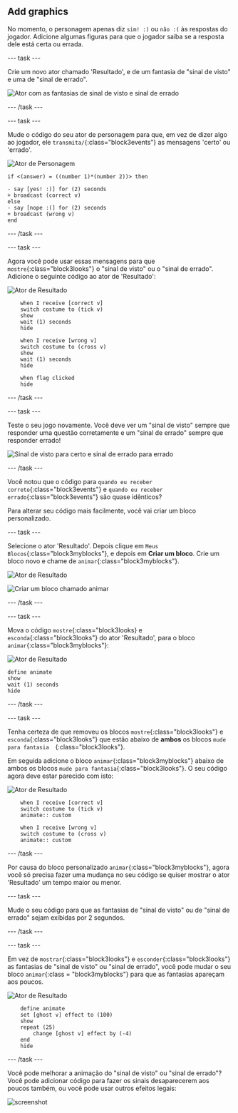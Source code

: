 ## Add graphics

No momento, o personagem apenas diz `sim! :)` ou `não :(` às respostas do jogador. Adicione algumas figuras para que o jogador saiba se a resposta dele está certa ou errada.

\--- task \---

Crie um novo ator chamado 'Resultado', e de um fantasia de "sinal de visto" e uma de "sinal de errado".

![Ator com as fantasias de sinal de visto e sinal de errado](images/brain-result.png)

\--- /task \---

\--- task \---

Mude o código do seu ator de personagem para que, em vez de dizer algo ao jogador, ele `transmita/`{:class="block3events"} as mensagens 'certo' ou 'errado'.

![Ator de Personagem](images/giga-sprite.png)

```blocks3
if <(answer) = ((number 1)*(number 2))> then

- say [yes! :)] for (2) seconds
+ broadcast (correct v)
else
- say [nope :(] for (2) seconds
+ broadcast (wrong v)
end
```

\--- /task \---

\--- task \---

Agora você pode usar essas mensagens para que `mostre`{:class="block3looks"} o "sinal de visto" ou o "sinal de errado". Adicione o seguinte código ao ator de 'Resultado':

![Ator de Resultado](images/result-sprite.png)

```blocks3
    when I receive [correct v]
    switch costume to (tick v)
    show
    wait (1) seconds
    hide

    when I receive [wrong v]
    switch costume to (cross v)
    show
    wait (1) seconds
    hide

    when flag clicked
    hide
```

\--- /task \---

\--- task \---

Teste o seu jogo novamente. Você deve ver um "sinal de visto" sempre que responder uma questão corretamente e um "sinal de errado" sempre que responder errado!

![Sinal de visto para certo e sinal de errado para errado](images/brain-test-answer.png)

\--- /task \---

Você notou que o código para `quando eu receber correto`{:class="block3events"} e `quando eu receber errado`{:class="block3events"} são quase idênticos?

Para alterar seu código mais facilmente, você vai criar um bloco personalizado.

\--- task \---

Selecione o ator 'Resultado'. Depois clique em `Meus Blocos`{:class="block3myblocks"}, e depois em **Criar um bloco**. Crie um bloco novo e chame de `animar`{:class="block3myblocks"}.

![Ator de Resultado](images/result-sprite.png)

![Criar um bloco chamado animar](images/brain-animate-function.png)

\--- /task \---

\--- task \---

Mova o código `mostre`{:class="block3looks} e `esconda`{:class="block3looks"} do ator 'Resultado', para o bloco `animar`{:class="block3myblocks"}:

![Ator de Resultado](images/result-sprite.png)

```blocks3
define animate
show
wait (1) seconds
hide
```

\--- /task \---

\--- task \---

Tenha certeza de que removeu os blocos `mostre`{:class="block3looks"} e `esconda`{:class="block3looks"} que estão abaixo de **ambos** os blocos `mude para fantasia 
`{:class="block3looks"}.

Em seguida adicione o bloco `animar`{:class="block3myblocks"} abaixo de ambos os blocos `mude para fantasia`{:class="block3looks"}. O seu código agora deve estar parecido com isto:

![Ator de Resultado](images/result-sprite.png)

```blocks3
    when I receive [correct v]
    switch costume to (tick v)
    animate:: custom

    when I receive [wrong v]
    switch costume to (cross v)
    animate:: custom
```

\--- /task \---

Por causa do bloco personalizado `animar`{:class="block3myblocks"}, agora você só precisa fazer uma mudança no seu código se quiser mostrar o ator 'Resultado' um tempo maior ou menor.

\--- task \---

Mude o seu código para que as fantasias de "sinal de visto" ou de "sinal de errado" sejam exibidas por 2 segundos.

\--- /task \---

\--- task \---

Em vez de `mostrar`{:class="block3looks"} e `esconder`{:class="block3looks"} as fantasias de "sinal de visto" ou "sinal de errado", você pode mudar o seu bloco `animar`{:class = "block3myblocks"} para que as fantasias apareçam aos poucos.

![Ator de Resultado](images/result-sprite.png)

```blocks3
    define animate
    set [ghost v] effect to (100)
    show
    repeat (25)
        change [ghost v] effect by (-4)
    end
    hide
```

\--- /task \---

Você pode melhorar a animação do "sinal de visto" ou "sinal de errado"? Você pode adicionar código para fazer os sinais desaparecerem aos poucos também, ou você pode usar outros efeitos legais:

![screenshot](images/brain-effects.png)